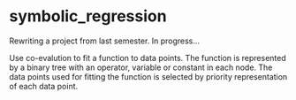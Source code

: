 # symbolic_regression

Rewriting a project from last semester. In progress... 

Use co-evalution to fit a function to data points. The function is represented by a binary tree with an operator, variable or constant in each node. The data points used for fitting the function is selected by priority representation of each data point.
